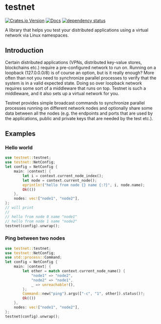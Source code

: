 # testnet

[![Crates.io Version](https://img.shields.io/crates/v/testnet)](https://crates.io/crates/testnet)
[![Docs](https://docs.rs/testnet/badge.svg)](https://docs.rs/testnet)
[![dependency status](https://deps.rs/repo/github/igankevich/testnet/status.svg)](https://deps.rs/repo/github/igankevich/testnet)

A library that helps you test your distributed applications using a virtual network via Linux namespaces.


## Introduction

Certain distributed applications (VPNs, distributed key-value stores, blockchains etc.)
require a pre-configured network to run on.
Running on a loopback (127.0.0.0/8) is of course an option, but is it really enough?
More often than not you need to synchronize parallel processes to verify that the system
is in a valid expected state.
Doing so over loopback network requires some sort of a middleware that runs on top.
Testnet is such a middleware, and it also sets up a virtual network for you.

Testnet provides simple broadcast commands to synchronize parallel processes running on different network nodes and optionally share some data between all the nodes
(e.g. the endpoints and ports that are used by the applications, public and private keys that are needed by the test etc.).


## Examples


### Hello world

```rust
use testnet::testnet;
use testnet::NetConfig;
let config = NetConfig {
    main: |context| {
        let i = context.current_node_index();
        let node = context.current_node();
        eprintln!("hello from node {} name {:?}", i, node.name);
        Ok(())
    },
    nodes: vec!["node1", "node2"],
};
// will print
// 
// hello from node 0 name "node1"
// hello from node 1 name "node2"
testnet(config).unwrap();
```


### Ping between two nodes

```rust
use testnet::testnet;
use testnet::NetConfig;
use std::process::Command;
let config = NetConfig {
    main: |context| {
        let other = match context.current_node_name() {
            "node1" => "node2",
            "node2" => "node1",
            _ => unreachable!(),
        };
        Command::new("ping").args(["-c", "1", other]).status()?;
        Ok(())
    },
    nodes: vec!["node1", "node2"],
};
testnet(config).unwrap();
```
